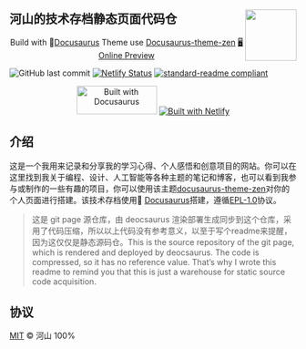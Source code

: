 ## 河山的技术存档静态页面代码仓 [<img src="https://wrm244.github.io/svg/logo_large.svg" width="90" height="90" align="right">](https://wrm244.github.io/)


<p align=center>
Build with 🦖<a href="https://docusaurus.io/">Docusaurus</a> Theme use <a href="https://github.com/wrm244/docusaurus-theme-zen">Docusaurus-theme-zen<a> 
<a href="https://wrm244.github.io">🖥 Online Preview</a>
</p>

![GitHub last commit](https://img.shields.io/github/last-commit/wrm244/wrm244.github.io?label=update&logo=github) [![Netlify Status](https://api.netlify.com/api/v1/badges/5db8174d-fe3f-4ada-a963-5a52a131788c/deploy-status)](https://app.netlify.com/sites/wrm244/deploys) [![standard-readme compliant](https://img.shields.io/badge/readme%20style-standard-brightgreen.svg)](https://github.com/RichardLitt/standard-readme)

<p align=center>
<a href="https://docusaurus.io/zh-CN/" target="_blank"><img alt="Built with Docusaurus" width="141" height="50" src="https://wrm244.github.io/assets/images/buildwith.png" /></a> <a href="https://www.netlify.com/" target="_blank"><img alt="Built with Netlify" height:"50px" src="https://wrm244.github.io/assets/images/netlify-color-accent.svg" /></a>     
</p>

## 介绍

这是一个我用来记录和分享我的学习心得、个人感悟和创意项目的网站。你可以在这里找到我关于编程、设计、人工智能等各种主题的笔记和博客，也可以看到我参与或制作的一些有趣的项目，你可以使用该主题[docusaurus-theme-zen](https://github.com/wrm244/docusaurus-theme-zen)对你的个人页面进行搭建。该技术存档使用🦖 <a href="https://docusaurus.io/">Docusaurus</a>搭建，遵循[EPL-1.0](./LICENSE)协议。
>这是 git page 源仓库，由 deocsaurus 渲染部署生成同步到这个仓库，采用了代码压缩，所以以上代码没有参考意义，以至于写个readme来提醒，因为这仅仅是静态源码仓。This is the source repository of the git page, which is rendered and deployed by deocsaurus. The code is compressed, so it has no reference value. That’s why I wrote this readme to remind you that this is just a warehouse for static source code acquisition.


## 协议

[MIT](./LICENSE) © 河山 100%
